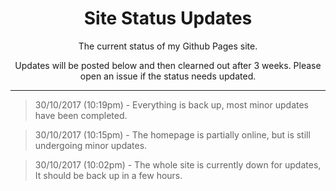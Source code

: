 <h1 align="center"> Site Status Updates </h1>
<p align="center"> The current status of my Github Pages site. </p>
<p align="center"> Updates will be posted below and then clearned out after 3 weeks. Please open an issue if the status needs updated. </p>

----

> 30/10/2017 (10:19pm) - Everything is back up, most minor updates have been completed.

> 30/10/2017 (10:15pm) - The homepage is partially online, but is still undergoing minor updates.

> 30/10/2017 (10:02pm) - The whole site is currently down for updates, It should be back up in a few hours.
